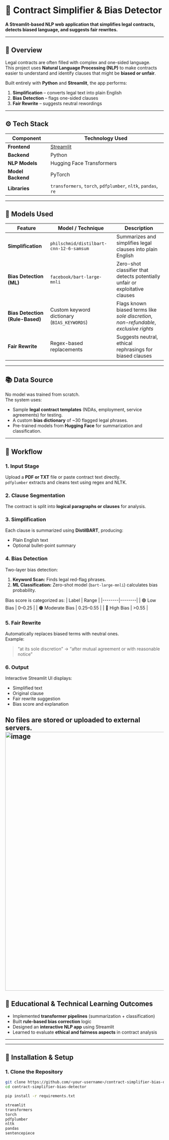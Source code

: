# 🧠 Contract Simplifier & Bias Detector

**A Streamlit-based NLP web application that simplifies legal contracts, detects biased language, and suggests fair rewrites.**

---

## 🚀 Overview

Legal contracts are often filled with complex and one-sided language.  
This project uses **Natural Language Processing (NLP)** to make contracts easier to understand and identify clauses that might be **biased or unfair**.

Built entirely with **Python** and **Streamlit**, the app performs:
1. **Simplification** – converts legal text into plain English  
2. **Bias Detection** – flags one-sided clauses  
3. **Fair Rewrite** – suggests neutral rewordings

---

## ⚙️ Tech Stack

| Component | Technology Used |
|------------|----------------|
| **Frontend** | [Streamlit](https://streamlit.io/) |
| **Backend** | Python |
| **NLP Models** | Hugging Face Transformers |
| **Model Backend** | PyTorch |
| **Libraries** | `transformers`, `torch`, `pdfplumber`, `nltk`, `pandas`, `re` |

---

## 🧩 Models Used

| Feature | Model / Technique | Description |
|----------|------------------|--------------|
| **Simplification** | `philschmid/distilbart-cnn-12-6-samsum` | Summarizes and simplifies legal clauses into plain English |
| **Bias Detection (ML)** | `facebook/bart-large-mnli` | Zero-shot classifier that detects potentially unfair or exploitative clauses |
| **Bias Detection (Rule-Based)** | Custom keyword dictionary (`BIAS_KEYWORDS`) | Flags known biased terms like *sole discretion*, *non-refundable*, *exclusive rights* |
| **Fair Rewrite** | Regex-based replacements | Suggests neutral, ethical rephrasings for biased clauses |

---

## 📚 Data Source

No model was trained from scratch.  
The system uses:
- Sample **legal contract templates** (NDAs, employment, service agreements) for testing.  
- A custom **bias dictionary** of ~30 flagged legal phrases.  
- Pre-trained models from **Hugging Face** for summarization and classification.

---

## 🧮 Workflow

### 1. **Input Stage**
Upload a **PDF or TXT** file or paste contract text directly.  
`pdfplumber` extracts and cleans text using regex and NLTK.

### 2. **Clause Segmentation**
The contract is split into **logical paragraphs or clauses** for analysis.

### 3. **Simplification**
Each clause is summarized using **DistilBART**, producing:
- Plain English text
- Optional bullet-point summary

### 4. **Bias Detection**
Two-layer bias detection:
1. **Keyword Scan:** Finds legal red-flag phrases.  
2. **ML Classification:** Zero-shot model (`bart-large-mnli`) calculates bias probability.

Bias score is categorized as:
| Label | Range |
|--------|--------|
| 🟢 Low Bias | 0–0.25 |
| 🟠 Moderate Bias | 0.25–0.55 |
| 🔴 High Bias | >0.55 |

### 5. **Fair Rewrite**
Automatically replaces biased terms with neutral ones.  
Example:
> “at its sole discretion” → “after mutual agreement or with reasonable notice”

### 6. **Output**
Interactive Streamlit UI displays:
- Simplified text  
- Original clause  
- Fair rewrite suggestion  
- Bias score and explanation  

No files are stored or uploaded to external servers.
 <img width="1788" height="821" alt="image" src="https://github.com/user-attachments/assets/3ea873fe-ea4c-477d-8f25-dbae5f67fbfd" />
---

## 🧠 Educational & Technical Learning Outcomes

- Implemented **transformer pipelines** (summarization + classification)  
- Built **rule-based bias correction** logic  
- Designed an **interactive NLP app** using Streamlit  
- Learned to evaluate **ethical and fairness aspects** in contract analysis  

---


---

## 🧰 Installation & Setup

### 1. Clone the Repository
```bash
git clone https://github.com/<your-username>/contract-simplifier-bias-detector.git
cd contract-simplifier-bias-detector

pip install -r requirements.txt

streamlit
transformers
torch
pdfplumber
nltk
pandas
sentencepiece



